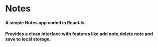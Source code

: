 # Notes
#### A simple Notes app coded in ReactJs.
#### Provides a clean interface with features like add note,delete note and save to local storage.
